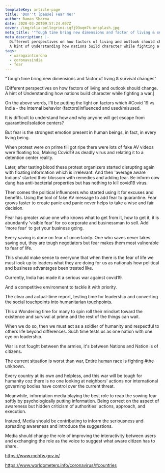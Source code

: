 ```yaml
---
templateKey: article-page
title: 'Don''t [pause] Fear me!'
author: Raman Sharma
date: 2020-03-20T09:57:24.697Z
cover: /img/elia-pellegrini-iqfj93uqm7k-unsplash.jpg
meta_title: '"Tough time bring new dimensions and factor of living & survival changes"'
meta_description: |-
  Different perspectives on how factors of living and outlook should change.
  A hint of Understanding how nations build character while fighting a war.
tags:
  - waragaintcorona
  - coronavsindia
  - fear
---
```

"Tough time bring new dimensions and factor of living & survival changes"

\[Different perspectives on how factors of living and outlook should change. A hint of Understanding how nations build character while fighting a war.]

On the above words, I'll be putting the light on factors which #Covid 19 vs India - the internal behavior (factors)influenced and used/misused.

It is difficult to understand how and why anyone will get escape from quarantine/isolation centers?

But fear is the strongest emotion present in human beings, in fact, in every living being.

When protest were on prime till got ripe there were lots of fake AV videos were floating too, Making Covid19 as deadly virus and relating it to a detention center reality.

Later, after tasting blood these protest organizers started disrupting again with floating information which is irrelevant. And then 'average aware Indians' started their blossom with remedies and adding fear. Be inform cow dung has anti-bacterial properties but has nothing to kill covid19 virus.

Then comes the political influencers who started using it for excuses and benefits. Using the tool of fake AV message to add fear to quarantine. Fear grows faster to create panic and panic never helps to take a wise and fair decision.

Fear has greater value one who knows what to get from it, how to get it, it is abundantly 'visible fear' for co corporate and businessman to sell. Add 'more fear' to get your business going.

Every saving is done on fear of uncertainty. One who saves never takes saving out, they are tough negotiators but fear makes them most vulnerable to fear of life.

This should make sense to everyone that when there is the fear of life we must look up to leaders what they are doing for us as nationals how political and business advantages been treated like.

Currently, India has made it a serious war against covid19.

And a competitive environment to tackle it with priority.

The clear and actual-time report, testing time for leadership and converting the social touchpoints into humanitarian touchpoints.

This a Wondering time for many to spin roll their mindset toward the existence and survival at prime and the rest of the things can wait.

When we do so, then we must act as a soldier of humanity and respectful to others life beyond differences. Such time tests us as one nation with one eye on leadership.

War is not fought between the armies, it's between Nations and Nation is of citizens.

The current situation is worst than war, Entire human race is fighting #the unknown.

Every country at its own and helpless, and this war will be tough for humanity coz there is no one looking at neighbors' actions nor international governing bodies have control over the current threat.

Meanwhile, information media playing the best role to reap the sowing fear softly by psychologically putting information. Being correct on the aspect of awareness but hidden criticism of authorities' actions, approach, and execution.

Instead, Media should be contributing to inform the seriousness and spreading awareness and introduce the suggestions.

Media should change the role of improving the interactivity between users and exchanging the role as the voice to suggest what aware citizen has to share.

<https://www.mohfw.gov.in/>

<https://www.worldometers.info/coronavirus/#countries>